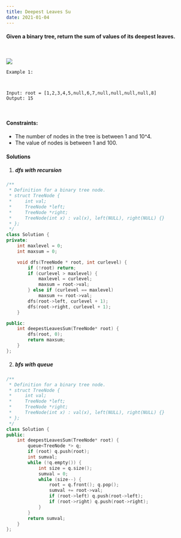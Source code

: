 ```yaml
---
title: Deepest Leaves Su
date: 2021-01-04
---
```

#### Given a binary tree, return the sum of values of its deepest leaves.
 


![](https://assets.leetcode.com/uploads/2019/07/31/1483_ex1.png)
```
Example 1:



Input: root = [1,2,3,4,5,null,6,7,null,null,null,null,8]
Output: 15
```
 

#### Constraints:

- The number of nodes in the tree is between 1 and 10^4.
- The value of nodes is between 1 and 100.


#### Solutions

1. ##### dfs with recursion

```cpp
/**
 * Definition for a binary tree node.
 * struct TreeNode {
 *     int val;
 *     TreeNode *left;
 *     TreeNode *right;
 *     TreeNode(int x) : val(x), left(NULL), right(NULL) {}
 * };
 */
class Solution {
private:
    int maxlevel = 0;
    int maxsum = 0;

    void dfs(TreeNode * root, int curlevel) {
        if (!root) return;
        if (curlevel > maxlevel) {
            maxlevel = curlevel;
            maxsum = root->val;
        } else if (curlevel == maxlevel)
            maxsum += root->val;
        dfs(root->left, curlevel + 1);
        dfs(root->right, curlevel + 1);
    }

public:
    int deepestLeavesSum(TreeNode* root) {
        dfs(root, 0);
        return maxsum;
    }
};
```

2. ##### bfs with queue

```cpp
/**
 * Definition for a binary tree node.
 * struct TreeNode {
 *     int val;
 *     TreeNode *left;
 *     TreeNode *right;
 *     TreeNode(int x) : val(x), left(NULL), right(NULL) {}
 * };
 */
class Solution {
public:
    int deepestLeavesSum(TreeNode* root) {
        queue<TreeNode *> q;
        if (root) q.push(root);
        int sumval;
        while (!q.empty()) {
            int size = q.size();
            sumval = 0;
            while (size--) {
                root = q.front(); q.pop();
                sumval += root->val;
                if (root->left) q.push(root->left);
                if (root->right) q.push(root->right);
            }
        }
        return sumval;
    }
};
```